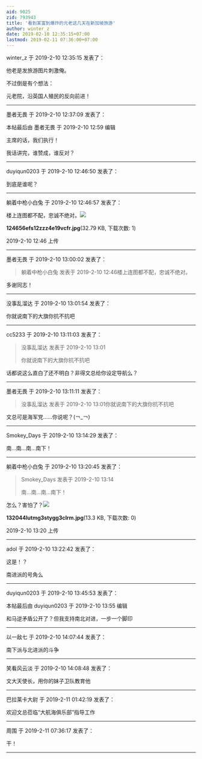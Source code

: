 ```yaml
---
aid: 9025
zid: 793943
title: '看到某富到爆炸的元老这几天在新加坡旅游'
author: winter_z
date: 2019-02-10 12:35:15+07:00
lastmod: 2019-02-11 07:36:00+07:00
---
```


winter_z 于 2019-2-10 12:35:15 发表了：

他老是发旅游图片刺激俺。

不过倒是有个想法：

元老院，沿英国人殖民的反向前进！

---------

墨者无畏 于 2019-2-10 12:37:09 发表了：

本帖最后由 墨者无畏 于 2019-2-10 12:59 编辑 

主席的话，我们执行！

我话讲完，谁赞成，谁反对？

---------

duyiqun0203 于 2019-2-10 12:46:50 发表了：

到底是谁呢？

---------

躺着中枪小白兔 于 2019-2-10 12:46:57 发表了：

楼上连图都不配，忠诚不绝对。![](https://cdn.jsdelivr.net/gh/lzjluzijie/beichao@main/img/124656efs12zzz4e19vcfr.jpg)



**124656efs12zzz4e19vcfr.jpg**(32.79 KB, 下载次数: 1)



2019-2-10 12:46 上传

---------

墨者无畏 于 2019-2-10 13:00:02 发表了：

> 躺着中枪小白兔 发表于 2019-2-10 12:46楼上连图都不配，忠诚不绝对。



多谢同志！

---------

没事乱溜达 于 2019-2-10 13:01:54 发表了：

你就说南下的大旗你抗不抗吧

---------

cc5233 于 2019-2-10 13:11:03 发表了：

> 没事乱溜达 发表于 2019-2-10 13:01
> 
> 你就说南下的大旗你抗不抗吧



话都说这么直白了还不明白？非得文总给你设定导航么？

---------

墨者无畏 于 2019-2-10 13:11:11 发表了：

> 没事乱溜达 发表于 2019-2-10 13:01你就说南下的大旗你抗不抗吧



文总可是海军党……你说呢？(￢\_￢)

---------

Smokey_Days 于 2019-2-10 13:14:29 发表了：

南...南...南...南下！

---------

躺着中枪小白兔 于 2019-2-10 13:20:45 发表了：

> Smokey\_Days 发表于 2019-2-10 13:14
> 
> 南...南...南...南下！



怎么？害怕了？![](https://cdn.jsdelivr.net/gh/lzjluzijie/beichao@main/img/132044lutmg3stygg3clrm.jpg)



**132044lutmg3stygg3clrm.jpg**(13.3 KB, 下载次数: 0)



2019-2-10 13:20 上传

---------

adol 于 2019-2-10 13:22:42 发表了：

这是！？

南进派的号角么

---------

duyiqun0203 于 2019-2-10 13:45:53 发表了：

本帖最后由 duyiqun0203 于 2019-2-10 13:55 编辑 

和马逆矛盾公开了？但我支持南北对进，一步一个脚印

---------

以一敌七 于 2019-2-10 14:07:44 发表了：

南下派与北进派的斗争

---------

笑看风云淡 于 2019-2-10 14:08:48 发表了：

文大天使长，用你的妹子卫队教育他

---------

巴拉莱卡大尉 于 2019-2-11 01:42:19 发表了：

欢迎文总莅临“大航海俱乐部”指导工作

---------

周围 于 2019-2-11 07:36:17 发表了：

干！

---------

